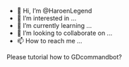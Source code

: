 - 👋 Hi, I’m @HaroenLegend
- 👀 I’m interested in ...
- 🌱 I’m currently learning ...
- 💞️ I’m looking to collaborate on ...
- 📫 How to reach me ...

<!---
HaroenLegend/HaroenLegend is a ✨ special ✨ repository because its `README.md` (this file) appears on your GitHub profile.
You can click the Preview link to take a look at your changes.
---> Please tutorial how to GDcommandbot?
